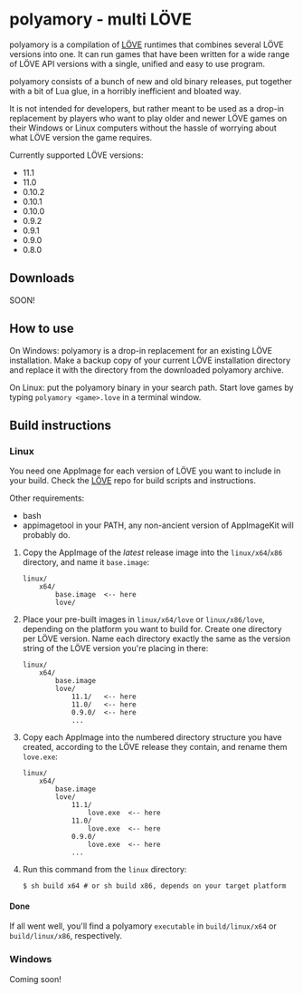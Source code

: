 # polyamory - multi LÖVE

polyamory is a compilation of [LÖVE](https://love2d.org) runtimes that combines several LÖVE versions into one. It can run games that have been written for a wide range of LÖVE API versions with a single, unified and easy to use program.

polyamory consists of a bunch of new and old binary releases, put together with a bit of Lua glue, in a horribly inefficient and bloated way.

It is not intended for developers, but rather meant to be used as a drop-in replacement by players who want to play older and newer LÖVE games on their Windows or Linux computers without the hassle of worrying about what LÖVE version the game requires.

Currently supported LÖVE versions:

* 11.1  
* 11.0  
* 0.10.2  
* 0.10.1  
* 0.10.0  
* 0.9.2  
* 0.9.1  
* 0.9.0  
* 0.8.0  

## Downloads

SOON!

## How to use

On Windows: polyamory is a drop-in replacement for an existing LÖVE installation. Make a backup copy of your current LÖVE installation directory and replace it with the directory from the downloaded polyamory archive.

On Linux: put the polyamory binary in your search path. Start love games by typing `polyamory <game>.love` in a terminal window.

## Build instructions

### Linux

You need one AppImage for each version of LÖVE you want to include in your build. Check the [LÖVE](https://bitbucket.org/rude/love) repo for build scripts and instructions.

Other requirements:  

* bash  
* appimagetool in your PATH, any non-ancient version of AppImageKit will probably do.  

1. Copy the AppImage of the *latest* release image into the `linux/x64`/`x86` directory, and name it `base.image`:
    ```
    linux/  
        x64/
            base.image  <-- here
            love/  

    ```

2. Place your pre-built images in `linux/x64/love` or `linux/x86/love`, depending on the platform you want to build for. Create one directory per LÖVE version. Name each directory exactly the same as the version string of the LÖVE version you're placing in there:
    ```
    linux/  
        x64/  
            base.image  
            love/  
                11.1/   <-- here  
                11.0/   <-- here  
                0.9.0/  <-- here  
                ...  
    ```

3. Copy each AppImage into the numbered directory structure you have created, according to the LÖVE release they contain, and rename them `love.exe`:
    ```
    linux/  
        x64/  
            base.image
            love/  
                11.1/  
                    love.exe  <-- here  
                11.0/  
                    love.exe  <-- here  
                0.9.0/  
                    love.exe  <-- here  
                ...  
    ```

4. Run this command from the `linux` directory:

    `$ sh build x64 # or sh build x86, depends on your target platform`

#### Done

If all went well, you'll find a polyamory `executable` in `build/linux/x64` or `build/linux/x86`, respectively.

### Windows

Coming soon!
